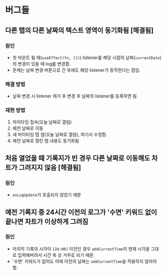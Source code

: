 # 버그들

## 다른 탭의 다른 날짜의 텍스트 영역이 동기화됨 [해결됨]

### 원인

- 첫 마운트 될 때(`useEffect(fn, [])`) listener를 해당 시점의 날짜(`currentDate`)의 변경이 있을 때 log를 변경함.
- 문제는 날짜 변경 버튼으로 간 후에도 해당 listener가 동작한다는 점임.

### 해결 방법

- 날짜 변경 시 listener 제거 후 변경 후 날짜의 listener를 등록하면 됨.

### 재현 방법

1. 마이타임 접속(오늘 날짜로 열림)
2. 예전 날짜로 이동
3. 새 마이타임 탭 염(오늘 날짜로 열림), 여기서 수정함.
4. 예전 날짜로 열린 탭 내용도 동기화됨

## 처음 열었을 때 기록지가 빈 경우 다른 날짜로 이동해도 차트가 그려지지 않음 [해결됨]

### 원인

- `onLogUpdate`가 호출되지 않았기 때문


## 예전 기록지 중 24시간 이전의 로그가 '수면' 키워드 없이 끝나면 차트가 이상하게 그려짐

### 원인

- 마지막 기록의 시각이 `[24:00]` 이전인 경우 `addCurrentTime`이 현재 시각을 그대로 입력해버려서 시간 축 상 거꾸로 되기 때문.
- '수면' 키워드가 없어도 어제 이전의 날짜는 `addCurrentTime`을 적용하지 않아야 함.
